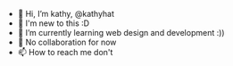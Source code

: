 - 👋 Hi, I’m kathy, @kathyhat
- 👀 I'm new to this :D
- 🌱 I’m currently learning web design and development :))
- 💞️ No collaboration for now
- 📫 How to reach me don't

<!---
kathyhat/kathyhat is a ✨ special ✨ repository because its `README.md` (this file) appears on your GitHub profile.
You can click the Preview link to take a look at your changes.
--->
